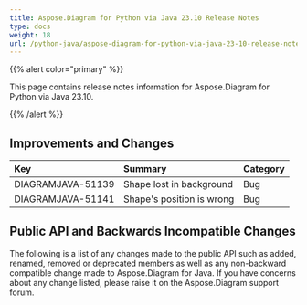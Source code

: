 ```yaml
---
title: Aspose.Diagram for Python via Java 23.10 Release Notes
type: docs
weight: 18
url: /python-java/aspose-diagram-for-python-via-java-23-10-release-notes/
---
```


{{% alert color="primary" %}}

This page contains release notes information for Aspose.Diagram for Python via Java 23.10.

{{% /alert %}}
## **Improvements and Changes** ##

|**Key**|**Summary**|**Category**|
| :- | :- | :- |
|DIAGRAMJAVA-51139|Shape lost in background|Bug|
|DIAGRAMJAVA-51141|Shape's position is wrong|Bug|

## **Public API and Backwards Incompatible Changes**
The following is a list of any changes made to the public API such as added, renamed, removed or deprecated members as well as any non-backward compatible change made to Aspose.Diagram for Java. If you have concerns about any change listed, please raise it on the Aspose.Diagram support forum.
